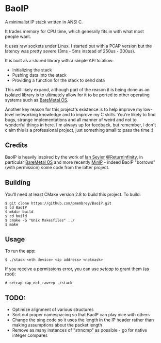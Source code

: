 BaoIP
=====

A minimalist IP stack written in ANSI C. 

It trades memory for CPU time, which generally fits in with what most people want.

It uses raw sockets under Linux. I started out with a PCAP version but the latency was pretty severe (3ms - 5ms instead of 250us - 300us).

It is built as a shared library with a simple API to allow:

- Initializing the stack
- Pushing data into the stack
- Providing a function for the stack to send data

This will likely expand, although part of the reason it is being done as an isolated library is to ultimately allow for it to be ported to other operating systems such as [BareMetal OS](https://github.com/ReturnInfinity/BareMetal-OS).

Another key reason for this project's existence is to help improve my low-level networking knowledge and to improve my C skills. You're likely to find bugs, strange implementations and all manner of weird and not to wonderful things in here. I'm always up for feedback, but remember, I don't claim this is a professional project, just something small to pass the time :)


Credits
-------
BaoIP is heavily inspired by the work of [Ian Seyler](https://github.com/IanSeyler) [@ReturnInfinity](http://www.returninfinity.com/), in particular [BareMetal OS](https://github.com/ReturnInfinity/BareMetal-OS) and more recently [MinIP](https://github.com/IanSeyler/minIP) - indeed BaoIP "borrows" (with permission) some code from the latter project. 

Building
--------

You'll need at least CMake version 2.8 to build this project. To build:

    $ git clone https://github.com/pmembrey/BaoIP.git
    $ cd BaoIP
    $ mkdir build
    $ cd build
    $ cmake -G "Unix Makesfiles" ../
    $ make

Usage
-----
To run the app:

    $ ./stack <eth device> <ip address> <netmask>

If you receive a permissions error, you can use _setcap_ to grant them (as root):

    # setcap cap_net_raw+ep ./stack 

TODO:
-----
- Optimize alignment of various structures
- Sort out proper namespacing so that BaoIP can play nice with others
- Change the ping code so it uses the length in the IP header rather than making assumptions about the packet length
- Remove as many instances of "strncmp" as possible - go for native integer compares
